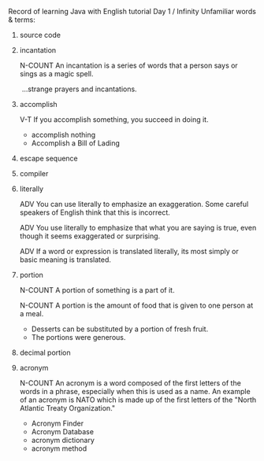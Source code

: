 Record of learning Java with English tutorial
Day 1 / Infinity
Unfamiliar words & terms:

1. source code

2. incantation

   N-COUNT An incantation is a series of words that a person says or sings as a magic spell.

   ​	...strange prayers and incantations.

3. accomplish
   
   V-T If you accomplish something, you succeed in doing it.
   
   - accomplish nothing
   - Accomplish a Bill of Lading
   
4. escape sequence

5. compiler

6. literally

   ADV You can use literally to emphasize an exaggeration. Some careful speakers of English think that this is incorrect.

   ADV You use literally to emphasize that what you are saying is true, even though it seems exaggerated or surprising.

   ADV If a word or expression is translated literally, its most simply or basic meaning is translated.

7. portion

   N-COUNT A portion of something is a part of it.

   N-COUNT A portion is the amount of food that is given to one person at a meal.

   - Desserts can be substituted by a portion of fresh fruit.
   - The portions were generous.
   
8. decimal portion

9. acronym

   N-COUNT An acronym is a word composed of the first letters of the words in a phrase, especially when this is used as a name. An example of an acronym is NATO which is made up of the first letters of the "North Atlantic Treaty Organization."

   - Acronym Finder
   - Acronym Database
   - acronym dictionary
   - acronym method